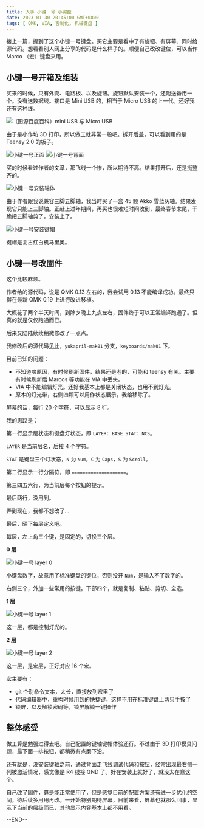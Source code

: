 ```yaml
---
title: 入手 小键一号 小键盘
date: 2023-01-30 20:45:00 GMT+0800
tags: [ QMK, VIA, 客制化, 机械键盘 ]
---
```


接上一篇，提到了这个小键一号键盘。买它主要是看中了有旋钮、有屏幕、同时给源代码。想看看别人网上分享的代码是什么样子的。顺便自己改改键位，可以当作 Marco （宏）键盘来用。

<!-- truncate -->

## 小键一号开箱及组装

买来的时候，只有外壳、电路板、以及旋钮。旋钮默认安装一个，还附送备用一个。没有送数据线。接口是 Mini USB 的，相当于 Micro USB 的上一代。还好我还有这种线。

<img src="https://cdn.nlark.com/yuque/0/2023/jpeg/86612/1675056950133-fd9c21eb-0d52-4d1f-9c8c-937110c4faee.jpeg" referrerpolicy="no-referrer" alt="（图源百度百科）mini USB 与 Micro USB" />

由于是小作坊 3D 打印，所以做工就非常一般吧。拆开后盖，可以看到用的是 Teensy 2.0 的板子。

<img src="https://cdn.nlark.com/yuque/0/2023/jpeg/86612/1675056960597-243372ad-39f1-49b9-9f12-e63efad979f3.jpeg" referrerpolicy="no-referrer" alt="小键一号正面" />

<img src="https://cdn.nlark.com/yuque/0/2023/jpeg/86612/1675056969102-fc08f0a3-decd-4d15-adbc-7d0cc91f319c.jpeg" referrerpolicy="no-referrer" alt="小键一号背面" />

买的时候看过作者的文章，那飞线一个惨，所以期待不高。结果打开后，还是挺整齐的。

<img src="https://cdn.nlark.com/yuque/0/2023/jpeg/86612/1675056974197-5e5fc2ab-e2b0-4244-8798-2accbebd319a.jpeg" referrerpolicy="no-referrer" alt="小键一号安装轴体" />

由于作者跟我说兼容三脚五脚轴，我当时买了一盒 45 颗 Akko 雪蓝灰轴。结果发现它只能上三脚轴。正赶上过年期间，再买也很难短时间收到，最终春节末尾，干脆把五脚轴剪了，安装上了。

<img src="https://cdn.nlark.com/yuque/0/2023/jpeg/86612/1675056978302-6a7729e2-e0b5-4005-84f9-6fbb66fed3e6.jpeg" referrerpolicy="no-referrer" alt="小键一号安装键帽" />

键帽是复古红白机马里奥。

## 小键一号改固件

这个比较麻烦。

作者给的源代码，说是 QMK 0.13 左右的，我尝试用 0.13 不能编译成功。最终只得在最新 QMK 0.19 上进行改进移植。

大概花了两个半天时间，到除夕晚上九点左右，固件终于可以正常编译跑通了。但真的就是仅仅跑通而已。

后来又陆陆续续稍微修改了一点点。

我修改后的源代码[见此](https://github.com/yukapril/qmk_firmware)，`yukapril-mak01` 分支，`keyboards/mak01` 下。

目前已知的问题：

* 不知道啥原因，有时候刷新固件，结果还是老的，可能和 teensy 有关。主要有时候刷新后 Marcos 等功能在 VIA 中丢失。
* VIA 中不能编辑灯光。还好我基本上都是关闭状态，也用不到灯光。
* 原本的灯光带，右侧四颗可以用作状态展示，我给移除了。

屏幕的话，每行 20 个字符，可以显示 8 行。

我的思路是：

第一行显示层状态和键盘灯状态，即 `LAYER: BASE STAT: NCS`。

`LAYER` 是当前层名，后接 4 个字符。

`STAT` 是键盘三个灯状态，`N` 为 `Num`，`C` 为 `Caps`，`S` 为 `Scroll`。

第二行显示一行分隔符，即 `====================`。

第三四五六行，为当前层每个按钮的提示。

最后两行，没用到。

弄到现在，我都不想改了...

最后，晒下每层定义吧。

每层，左上角三个键，是固定的，切换三个层。

**0 层**

<img src="https://cdn.nlark.com/yuque/0/2023/png/86612/1675056983798-5c6720b1-334a-4d03-8cba-9ab4f9137e15.png" referrerpolicy="no-referrer" alt="小键一号 layer 0" />

小键盘数字，故意用了标准键盘的键位，否则没开 `Num`，是输入不了数字的。

右侧三个，外加一些常用的按键。下部四个，就是复制、粘贴、剪切、全选。

**1 层**

<img src="https://cdn.nlark.com/yuque/0/2023/png/86612/1675056987760-4963d221-9a63-454a-af57-2e3929088209.png" referrerpolicy="no-referrer" alt="小键一号 layer 1" />

这一层，都是控制灯光的。

**2 层**

<img src="https://cdn.nlark.com/yuque/0/2023/png/86612/1675056991974-3b9831aa-2d31-47ae-a899-17c8bded0143.png" referrerpolicy="no-referrer" alt="小键一号 layer 2" />

这一层，是宏层，正好对应 16 个宏。

宏主要有：

* git 个别命令文本，太长，直接放到宏里了
* 代码编辑器中，重构时候用到的快捷键，这样不用在标准键盘上两只手按了
* 锁屏，以及解锁密码等，锁屏解锁一键操作

## 整体感受

做工算是勉强过得去吧。自己配置的键轴键帽体验还行。不过由于 3D 打印模具问题，最下面一排按钮，都稍微有点磨下沿。

还有就是，没安装键轴之前，通过背面走飞线调试代码和按钮，经常出现最右侧一列被激活情况，感觉像是 R4 线接 GND 了。好在安装上就好了，就没太在意这个。

自己改了固件，算是能正常使用了，但是感觉目前的配置方案还有进一步优化的空间，待后续多用用再改。一开始特别期待屏幕，目前来看，屏幕也就那么回事，显示下当前的层级而已，其他显示内容基本上都不用看。

--END--
